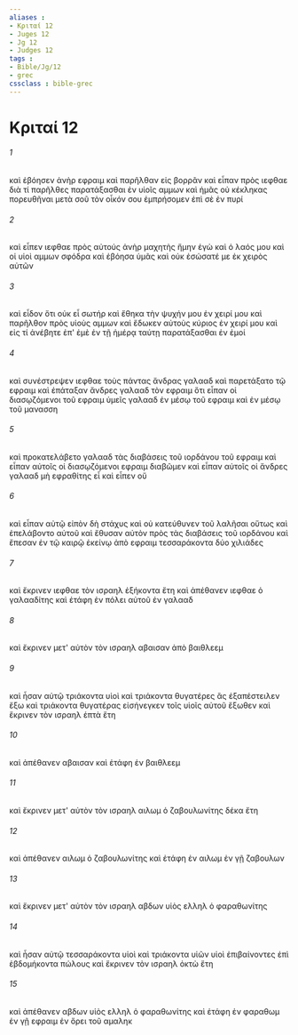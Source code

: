```yaml
---
aliases : 
- Κριταί 12
- Juges 12
- Jg 12
- Judges 12
tags : 
- Bible/Jg/12
- grec
cssclass : bible-grec
---
```


# Κριταί 12

###### 1
καὶ ἐβόησεν ἀνὴρ εφραιμ καὶ παρῆλθαν εἰς βορρᾶν καὶ εἶπαν πρὸς ιεφθαε διὰ τί παρῆλθες παρατάξασθαι ἐν υἱοῖς αμμων καὶ ἡμᾶς οὐ κέκληκας πορευθῆναι μετὰ σοῦ τὸν οἶκόν σου ἐμπρήσομεν ἐπὶ σὲ ἐν πυρί
###### 2
καὶ εἶπεν ιεφθαε πρὸς αὐτούς ἀνὴρ μαχητὴς ἤμην ἐγὼ καὶ ὁ λαός μου καὶ οἱ υἱοὶ αμμων σφόδρα καὶ ἐβόησα ὑμᾶς καὶ οὐκ ἐσώσατέ με ἐκ χειρὸς αὐτῶν
###### 3
καὶ εἶδον ὅτι οὐκ εἶ σωτήρ καὶ ἔθηκα τὴν ψυχήν μου ἐν χειρί μου καὶ παρῆλθον πρὸς υἱοὺς αμμων καὶ ἔδωκεν αὐτοὺς κύριος ἐν χειρί μου καὶ εἰς τί ἀνέβητε ἐπ' ἐμὲ ἐν τῇ ἡμέρᾳ ταύτῃ παρατάξασθαι ἐν ἐμοί
###### 4
καὶ συνέστρεψεν ιεφθαε τοὺς πάντας ἄνδρας γαλααδ καὶ παρετάξατο τῷ εφραιμ καὶ ἐπάταξαν ἄνδρες γαλααδ τὸν εφραιμ ὅτι εἶπαν οἱ διασῳζόμενοι τοῦ εφραιμ ὑμεῖς γαλααδ ἐν μέσῳ τοῦ εφραιμ καὶ ἐν μέσῳ τοῦ μανασση
###### 5
καὶ προκατελάβετο γαλααδ τὰς διαβάσεις τοῦ ιορδάνου τοῦ εφραιμ καὶ εἶπαν αὐτοῖς οἱ διασῳζόμενοι εφραιμ διαβῶμεν καὶ εἶπαν αὐτοῖς οἱ ἄνδρες γαλααδ μὴ εφραθίτης εἶ καὶ εἶπεν οὔ
###### 6
καὶ εἶπαν αὐτῷ εἰπὸν δὴ στάχυς καὶ οὐ κατεύθυνεν τοῦ λαλῆσαι οὕτως καὶ ἐπελάβοντο αὐτοῦ καὶ ἔθυσαν αὐτὸν πρὸς τὰς διαβάσεις τοῦ ιορδάνου καὶ ἔπεσαν ἐν τῷ καιρῷ ἐκείνῳ ἀπὸ εφραιμ τεσσαράκοντα δύο χιλιάδες
###### 7
καὶ ἔκρινεν ιεφθαε τὸν ισραηλ ἑξήκοντα ἔτη καὶ ἀπέθανεν ιεφθαε ὁ γαλααδίτης καὶ ἐτάφη ἐν πόλει αὐτοῦ ἐν γαλααδ
###### 8
καὶ ἔκρινεν μετ' αὐτὸν τὸν ισραηλ αβαισαν ἀπὸ βαιθλεεμ
###### 9
καὶ ἦσαν αὐτῷ τριάκοντα υἱοὶ καὶ τριάκοντα θυγατέρες ἃς ἐξαπέστειλεν ἔξω καὶ τριάκοντα θυγατέρας εἰσήνεγκεν τοῖς υἱοῖς αὐτοῦ ἔξωθεν καὶ ἔκρινεν τὸν ισραηλ ἑπτὰ ἔτη
###### 10
καὶ ἀπέθανεν αβαισαν καὶ ἐτάφη ἐν βαιθλεεμ
###### 11
καὶ ἔκρινεν μετ' αὐτὸν τὸν ισραηλ αιλωμ ὁ ζαβουλωνίτης δέκα ἔτη
###### 12
καὶ ἀπέθανεν αιλωμ ὁ ζαβουλωνίτης καὶ ἐτάφη ἐν αιλωμ ἐν γῇ ζαβουλων
###### 13
καὶ ἔκρινεν μετ' αὐτὸν τὸν ισραηλ αβδων υἱὸς ελληλ ὁ φαραθωνίτης
###### 14
καὶ ἦσαν αὐτῷ τεσσαράκοντα υἱοὶ καὶ τριάκοντα υἱῶν υἱοὶ ἐπιβαίνοντες ἐπὶ ἑβδομήκοντα πώλους καὶ ἔκρινεν τὸν ισραηλ ὀκτὼ ἔτη
###### 15
καὶ ἀπέθανεν αβδων υἱὸς ελληλ ὁ φαραθωνίτης καὶ ἐτάφη ἐν φαραθωμ ἐν γῇ εφραιμ ἐν ὄρει τοῦ αμαληκ
